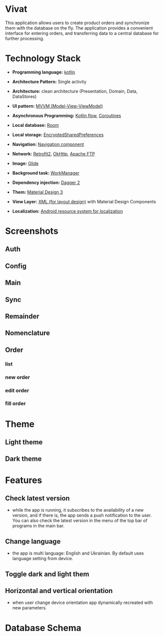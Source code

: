 # Vivat
This application allows users to create product orders and synchronize them with the database on the fly. The application provides a convenient interface for entering orders, and transferring data to a central database for further processing.

# Technology Stack
* **Programming language:** [kotlin](https://kotlinlang.org/)
* **Architecture Pattern:** Single activity
* **Architecture:** clean architecture (Presentation, Domain, Data, DataStores)
* **UI pattern:** [MVVM (Model-View-ViewModel)](https://en.m.wikipedia.org/wiki/Model%E2%80%93view%E2%80%93viewmodel)
* **Asynchronous Programming:** [Kotlin flow](https://kotlinlang.org/docs/flow.html), [Coroutines](https://kotlinlang.org/docs/coroutines-overview.html)

* **Local database:** [Room](https://developer.android.com/jetpack/androidx/releases/room)
* **Local storage:** [EncryptedSharedPreferences](https://developer.android.com/reference/androidx/security/crypto/EncryptedSharedPreferences)
* **Navigation:** [Navigation component](https://developer.android.com/guide/navigation)
* **Network:** [Retrofit2](https://square.github.io/retrofit/), [OkHttp](https://square.github.io/okhttp/), [Apache FTP](https://commons.apache.org/proper/commons-net/apidocs/org/apache/commons/net/ftp/FTPClient.html)
* **Image:** [Glide](https://github.com/bumptech/glide?tab=readme-ov-file)
* **Background task:** [WorkManager](https://developer.android.com/topic/libraries/architecture/workmanager)
* **Dependency injection:** [Dagger 2](https://dagger.dev/)
* **Them:** [Material Design 3](https://m3.material.io/)
* **View Layer:** [XML (for layout design)](https://developer.android.com/develop/ui/views/layout/declaring-layout) with Material Design Components
* **Localization:** [Android resource system for localization](https://developer.android.com/guide/topics/resources/localization)

# Screenshots
## Auth

## Config

## Main

## Sync

## Remainder

## Nomenclature

## Order

### list

### new order

### edit order
### fill order

# Theme
## Light theme

## Dark theme

# Features
## Check latest version
* while the app is running, it subscribes to the availability of a new version, and if there is, the app sends a push notification to the user. You can also check the latest version in the menu of the top bar of programs in the main bar.

## Change language
* the app is multi language: English and Ukrainian. By default uses language setting from device.

## Toggle dark and light them

## Horizontal and vertical orientation
* when user change device orientation app dynamically recreated with new parameters.

# Database Schema





